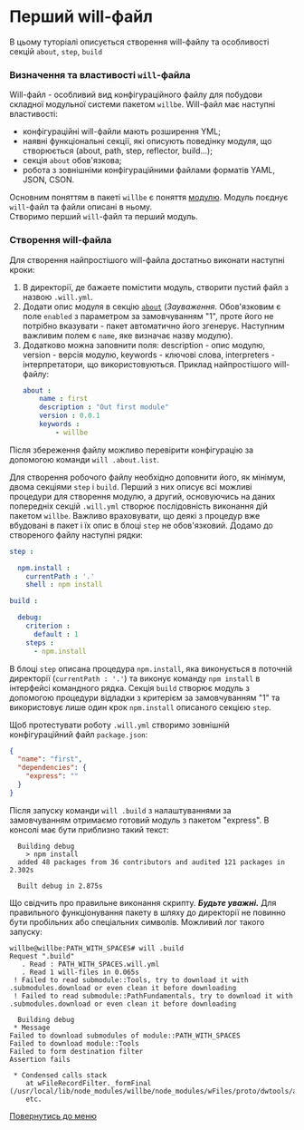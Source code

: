 # Перший will-файл

В цьому туторіалі описується створення will-файлу та особливості секцій `about`, `step`, `build`

### <a name="will-file-futures"></a> Визначення та властивості `will`-файла
Will-файл - особливий вид конфігураційного файлу для побудови складної модульної системи пакетом `willbe`.
Will-файл має наступні властивості:
- конфігураційні will-файли мають розширення YML;
- наявні функціональні секції, які описують поведінку модуля, що створюється (about, path, step, reflector, build...);
- секція `about` обов'язкова;
- робота з зовнішніми конфігураційними файлами форматів YAML, JSON, CSON.  

Основним поняттям в пакеті `willbe` є поняття [модулю](Concepts.ukr.md#module). Модуль поєднує `will`-файл та файли описані в ньому.  
Створимо перший `will`-файл та перший модуль.

### <a name="will-file-creation"></a> Створення will-файла
Для створення найпростішого will-файла достатньо виконати наступні кроки:
1. В директорії, де бажаете помістити модуль, створити пустий файл з назвою `.will.yml`.
1.  Додати опис модуля в секцію  [`about`](WillFileStructure.md#about) (_Зауваження_. Обов'язковим є поле `enabled` з параметром за замовчуванням "1", проте його не потрібно вказувати - пакет автоматично його згенерує. Наступним важливим полем є `name`, яке визначає назву модулю).
1. Додатково можна заповнити поля: description - опис модулю, version - версія модулю, keywords - ключові слова, interpreters - інтерпретатори, що використовуються.
Приклад найпростішого will-файлу:
    ``` yaml
    about :
        name : first
        description : "Out first module"
        version : 0.0.1
        keywords :
            - willbe
    ```
Після збереження файлу можливо перевірити конфігурацію за допомогою команди `will .about.list`.

Для створення робочого файлу необхідно доповнити його, як мінімум, двома секціями `step` і `build`. Перший з них описує всі можливі процедури для створення модулю, а другий, основуючись на даних попередніх секцій `.will.yml` створює послідовність виконання дій пакетом `willbe`. Важливо враховувати, що деякі з процедур вже вбудовані в пакет і їх опис в блоці `step` не обов'язковий.
Додамо до створеного файлу наступні рядки:
```yaml
step :

  npm.install :
    currentPath : '.'
    shell : npm install

build :

  debug:
    criterion :
      default : 1
    steps :
      - npm.install
```
В блоці `step` описана процедура `npm.install`, яка виконується в поточній директорії (`currentPath : '.'`) та виконує команду `npm install` в інтерфейсі командного рядка.
Секція `build` створює модуль з допомогою процедури відладки з критерієм за замовчуванням "1" та використовує лише один крок `npm.install` описаного секцією `step`.

Щоб протестувати роботу `.will.yml` створимо зовнішній конфігураційний файл `package.json`:
``` json
{
  "name": "first",
  "dependencies": {
    "express": ""
  }
}
```
Після запуску команди `will .build` з налаштуваннями за замовчуванням отримаємо готовий модуль з пакетом "express".
В консолі має бути приблизно такий текст:
```
  Building debug
    > npm install
  added 48 packages from 36 contributors and audited 121 packages in 2.302s

  Built debug in 2.875s
```
Що свідчить про правильне виконання скрипту.
**_Будьте уважні._** Для правильного функціонування пакету в шляху до директорії не повинно бути пробільних або спеціальних символів. Можливий лог такого запуску:
```
willbe@willbe:PATH_WITH_SPACES# will .build
Request ".build"
   . Read : PATH_WITH_SPACES.will.yml
   . Read 1 will-files in 0.065s
 ! Failed to read submodule::Tools, try to download it with .submodules.download or even clean it before downloading
 ! Failed to read submodule::PathFundamentals, try to download it with .submodules.download or even clean it before downloading

  Building debug
 * Message
Failed to download submodules of module::PATH_WITH_SPACES
Failed to download module::Tools
Failed to form destination filter
Assertion fails           

 * Condensed calls stack
    at wFileRecordFilter._formFinal (/usr/local/lib/node_modules/willbe/node_modules/wFiles/proto/dwtools/amid/files/l1/FileRecordFilter.s:332:5)
    etc.
```

[Повернутись до меню](Topics.md)
